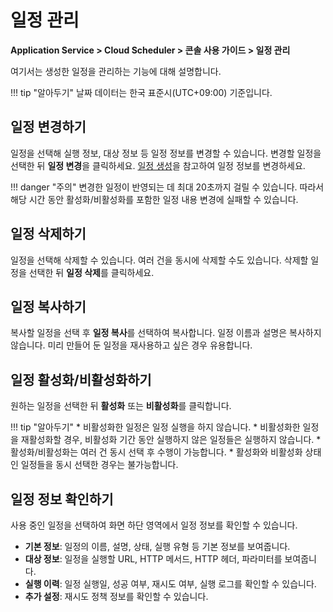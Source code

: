 # 일정 관리
**Application Service > Cloud Scheduler > 콘솔 사용 가이드 > 일정 관리**

여기서는 생성한 일정을 관리하는 기능에 대해 설명합니다.

!!! tip "알아두기"
    날짜 데이터는 한국 표준시(UTC+09:00) 기준입니다.

## 일정 변경하기
일정을 선택해 실행 정보, 대상 정보 등 일정 정보를 변경할 수 있습니다. 변경할 일정을 선택한 뒤 **일정 변경**을 클릭하세요. [일정 생성](create-schedule)을 참고하여 일정 정보를 변경하세요.

!!! danger "주의"
    변경한 일정이 반영되는 데 최대 20초까지 걸릴 수 있습니다. 따라서 해당 시간 동안 활성화/비활성화를 포함한 일정 내용 변경에 실패할 수 있습니다.


## 일정 삭제하기
일정을 선택해 삭제할 수 있습니다. 여러 건을 동시에 삭제할 수도 있습니다. 삭제할 일정을 선택한 뒤 **일정 삭제**를 클릭하세요.

## 일정 복사하기
복사할 일정을 선택 후 **일정 복사**를 선택하여 복사합니다.
일정 이름과 설명은 복사하지 않습니다. 미리 만들어 둔 일정을 재사용하고 싶은 경우 유용합니다.

## 일정 활성화/비활성화하기
원하는 일정을 선택한 뒤 **활성화** 또는 **비활성화**를 클릭합니다.

!!! tip "알아두기"
    * 비활성화한 일정은 일정 실행을 하지 않습니다.
    * 비활성화한 일정을 재활성화할 경우, 비활성화 기간 동안 실행하지 않은 일정들은 실행하지 않습니다.
    * 활성화/비활성화는 여러 건 동시 선택 후 수행이 가능합니다.
        * 활성화와 비활성화 상태인 일정들을 동시 선택한 경우는 불가능합니다.

## 일정 정보 확인하기
사용 중인 일정을 선택하여 화면 하단 영역에서 일정 정보를 확인할 수 있습니다.

* **기본 정보**: 일정의 이름, 설명, 상태, 실행 유형 등 기본 정보를 보여줍니다.
* **대상 정보**: 일정을 실행할 URL, HTTP 메서드, HTTP 헤더, 파라미터를 보여줍니다.
* **실행 이력**: 일정 실행일, 성공 여부, 재시도 여부, 실행 로그를 확인할 수 있습니다.
* **추가 설정**: 재시도 정책 정보를 확인할 수 있습니다.